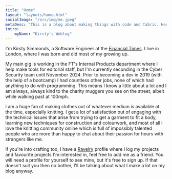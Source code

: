 ```yaml
---
title: "Home"
layout: "layouts/home.html"
socialImage: "/src/img/me.jpeg"
metaDesc: "This is a blog about making things with code and fabric. Here's the homepage."
intro:
    myName: "Kirsty's Weblog"
---
```


I'm Kirsty Simmonds, a Software Engineer at the [Financial Times](https://www.ft.com/). I live in London, where I was born and did most of my growing up.

My main gig is working in the FT's Internal Products department where I help make tools for editorial staff, but I'm currently seconding in the Cyber Security team until November 2024. Prior to becoming a dev in 2019 (with the help of a bootcamp) I had countless other jobs, none of which had anything to do with programming. This means I know a little about a lot and I am always, always kind to the charity muggers you see on the street, albeit while walking past at 100mph.

I am a huge fan of making clothes out of whatever medium is available at the time, especially knitting. I get a lot of satisfaction out of engaging with the technical issues that arise from trying to get a garment to fit a body, learning new techniques for construction and colourwork, and most of all I love the knitting community online which is full of impossibly talented people who are more than happy to chat about their passion for hours with strangers like me.

If you're into crafting too, I have a [Ravelry](https://www.ravelry.com/people/torahwilcox) profile where I log my projects and favourite projects I'm interested in, feel free to add me as a friend. You will need a profile for yourself to see mine, but it's free to sign up. If that doesn't suit you then no bother, I'll be talking about what I make a lot on my blog anyway.
